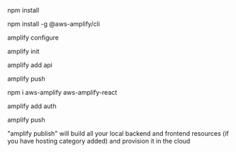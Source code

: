 npm install

npm install -g @aws-amplify/cli

amplify configure

amplify init

amplify add api

amplify push

npm i aws-amplify aws-amplify-react

amplify add auth

amplify push

"amplify publish" will build all your local backend and frontend resources (if you have hosting category added) and provision it in the cloud
